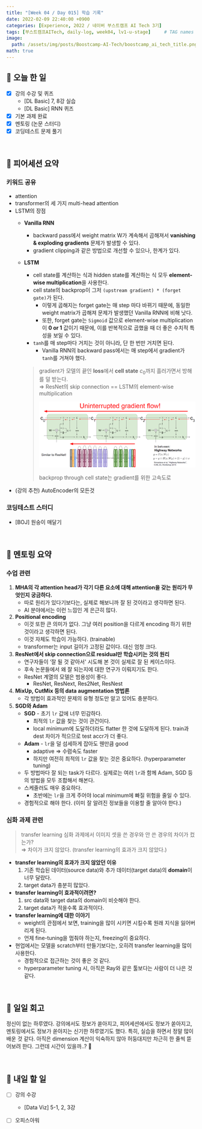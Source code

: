 ```yaml
---
title: "[Week 04 / Day 015] 학습 기록"
date: 2022-02-09 22:40:00 +0900
categories: [Experience, 2022 / 네이버 부스트캠프 AI Tech 3기]
tags: [부스트캠프AITech, daily-log, week04, lv1-u-stage]     # TAG names should always be lowercase
image: 
  path: /assets/img/posts/Boostcamp-AI-Tech/boostcamp_ai_tech_title.png
math: true
---
```

## **📝 오늘 한 일**
- [x] 강의 수강 및 퀴즈
    - [DL Basic] 7, 8강 실습
    - [DL Basic] RNN 퀴즈
- [x] 기본 과제 완료
- [x] 멘토링 (논문 스터디)
- [x] 코딩테스트 문제 풀기

<br>

## **👥 피어세션 요약**
### **키워드 공유**
- attention
- transformer의 세 가지 multi-head attention
- LSTM의 장점
    - **Vanilla RNN**
        - backward pass에서 weight matrix W가 계속해서 곱해져서 **vanishing & exploding gradients** 문제가 발생할 수 있다.
        - gradient clipping과 같은 방법으로 개선할 수 있으나, 한계가 있다.
    - **LSTM**
        - cell state를 계산하는 식과 hidden state를 계산하는 식 모두 **element-wise multiplication**을 사용한다.
        - cell state의 backprop이 그저 `(upstream gradient) * (forget gate)`가 된다.
            - 이렇게 곱해지는 forget gate는 매 step 마다 바뀌기 때문에, 동일한 weight matrix가 곱해져 문제가 발생했던 Vanilla RNN에 비해 낫다.
            - 또한, forget gate는 `Sigmoid` 값으로 element-wise multiplication이 **0 or 1** 값이기 때문에, 이를 반복적으로 곱했을 때 더 좋은 수치적 특성을 보일 수 있다.
        - `tanh`를 매 step마다 거치는 것이 아니라, 단 한 번만 거치면 된다.
            - Vanilla RNN의 backward pass에서는 매 step에서 gradient가 `tanh`를 거쳐야 했다.
        
        > gradient가 모델의 끝인 **loss**에서 **cell state** $c_0$까지 흘러가면서 방해를 덜 받는다.  
        > ⇒ ResNet의 skip connection == LSTM의 element-wise multiplication
        > 
        > ![backprop through cell state는 gradient를 위한 고속도로](/assets/img/posts/Boostcamp-AI-Tech/Daily-Log/week04/d015-1.png)
        > 
        > backprop through cell state는 gradient를 위한 고속도로
        > 
- (강의 추천) AutoEncoder의 모든것

### **코딩테스트 스터디**
- [BOJ] 원숭이 매달기

<br>

## **🏫 멘토링 요약**
### **수업 관련**
1. **MHA의 각 attention head가 각기 다른 요소에 대해 attention을 갖는 원리가 무엇인지 궁금하다.**
    - 따로 원리가 있다기보다는, 실제로 해보니까 잘 된 것이라고 생각하면 된다.
    - AI 분야에서는 이런 느낌인 게 은근히 많다.
2. **Positional encoding**
    - 이것 또한 큰 의미가 없다. 그냥 여러 position을 다르게 encoding 하기 위한 것이라고 생각하면 된다.
    - 이것 자체도 학습이 가능하다. (trainable)
    - transformer는 input 길이가 고정된 값이다. 대신 엄청 크다.
3. **ResNet에서 skip connection으로 residual만 학습시키는 것의 원리**
    - 연구자들이 ‘잘 될 것 같아서' 시도해 본 것이 실제로 잘 된 케이스이다.
    - 후속 논문들에서 왜 잘 되는지에 대한 연구가 이뤄지기도 한다.
    - ResNet 계열의 모델은 범용성이 좋다.
        - ResNet, ResNext, Res2Net, ResNest
4. **MixUp, CutMix 등의 data augmentation 방법론**
    - 각 방법이 효과적인 문제의 유형 정도만 알고 있어도 충분하다.
5. **SGD와 Adam**
    - **SGD** - 초기 `lr` 값에 너무 민감하다.
        - 최적의 `lr` 값을 찾는 것이 관건이다.
        - local minimum에 도달하더라도 flatter 한 것에 도달하게 된다. train과 dest 차이가 적으므로 test accr가 더 좋다.
    - **Adam** - `lr`을 덜 섬세하게 잡아도 웬만큼 good
        - adaptive ⇒ 수렴속도 faster
        - 하지만 여전히 최적의 `lr` 값을 찾는 것은 중요하다. (hyperparameter tuning)
    - 두 방법마다 잘 되는 task가 다르다. 실제로는 여러 `lr`과 함께 Adam, SGD 등의 방법을 모두 조합해서 해본다.
    - 스케줄러도 매우 중요하다.
        - 초반에는 `lr`을 크게 주어야 local minimum에 빠질 위험을 줄일 수 있다.
    - 경험적으로 해야 한다. (이미 잘 알려진 정보들을 이용할 줄 알아야 한다.)

### **심화 과제 관련**
> transfer learning 심화 과제에서 이미지 셋을 쓴 경우와 안 쓴 경우의 차이가 컸는가?  
> ⇒ 차이가 크지 않았다. (transfer learning의 효과가 크지 않았다.)

- **transfer learning의 효과가 크지 않았던 이유**
    1. 기존 학습된 데이터(source data)와 추가 데이터(target data)의 **domain**이 너무 달랐다.
    2. target data가 충분히 많았다.
- **transfer learning이 효과적이려면?**
    1. src data와 target data의 domain이 비슷해야 한다.
    2. target data가 적을수록 효과적이다.
- **transfer learning에 대한 이야기**
    - weight의 관점에서 보면, training을 많이 시키면 시킬수록 원래 지식을 잃어버리게 된다.
    - 언제 fine-tuning을 멈춰야 하는지, freezing이 중요하다.
- 현업에서는 모델을 scratch부터 만들기보다는, 오히려 transfer learning을 많이 사용한다.
    - 경험적으로 접근하는 것이 좋은 것 같다.
    - hyperparameter tuning 시, 아직은 Ray와 같은 툴보다는 사람이 더 나은 것 같다.

<br>

## **🐾 일일 회고**
정신이 없는 하루였다. 강의에서도 정보가 쏟아지고, 피어세션에서도 정보가 쏟아지고, 멘토링에서도 정보가 쏟아지는 신기한 하루였기도 했다. 특히, 실습을 하면서 정말 많이 배운 것 같다. 아직은 dimension 계산이 익숙하지 않아 허둥대지만 차근히 한 줄씩 뜯어보려 한다. 그런데 시간이 있을까..? 🥲

<br>

## **🚀 내일 할 일**
- [ ] 강의 수강
    - [Data Viz] 5-1, 2, 3강
- [ ] 오피스아워
  